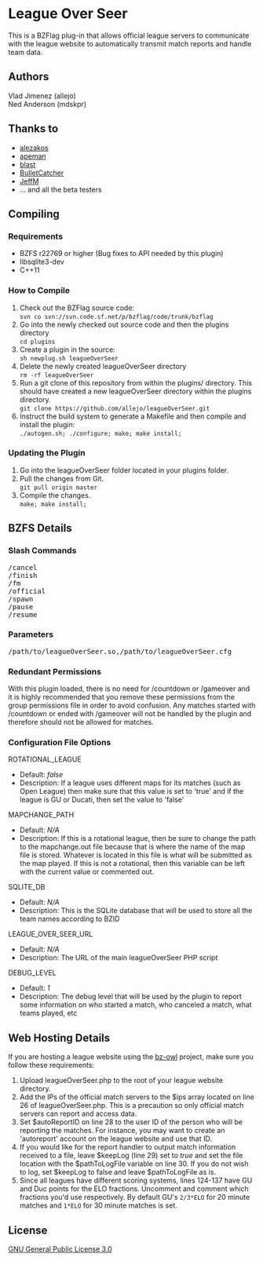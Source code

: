# League Over Seer

This is a BZFlag plug-in that allows official league servers to communicate with the league website to automatically transmit match reports and handle team data.

## Authors

Vlad Jimenez (allejo)<br>
Ned Anderson (mdskpr)

## Thanks to

* <a href="https://github.com/kongr45gpen" target="_blank">alezakos</a>
* <a href="https://github.com/achoopic" target="_blank">apeman</a>
* <a href="https://github.com/blast007" target="_blank">blast</a>
* <a href="https://github.com/JMakey" target="_blank">BulletCatcher</a>
* <a href="https://github.com/JeffM2501" target="_blank">JeffM</a>
* ... and all the beta testers

## Compiling
### Requirements

* BZFS r22769 or higher (Bug fixes to API needed by this plugin)
* libsqlite3-dev
* C++11

### How to Compile
1. Check out the BZFlag source code:<br>
```svn co svn://svn.code.sf.net/p/bzflag/code/trunk/bzflag```
2. Go into the newly checked out source code and then the plugins directory<br>
```cd plugins```
3. Create a plugin in the source:<br>
```sh newplug.sh leagueOverSeer```
4. Delete the newly created leagueOverSeer directory<br>
```rm -rf leagueOverSeer```
5. Run a git clone of this repository from within the plugins/ directory. This should have created a new leagueOverSeer directory within the plugins directory.<br>
```git clone https://github.com/allejo/leagueOverSeer.git```
6. Instruct the build system to generate a Makefile and then compile and install the plugin:<br>
```./autogen.sh; ./configure; make; make install;```

### Updating the Plugin
1. Go into the leagueOverSeer folder located in your plugins folder.
2. Pull the changes from Git.<br>
```git pull origin master```
3. Compile the changes.<br>
```make; make install;```

## BZFS Details
### Slash Commands
<pre>
/cancel
/finish
/fm
/official
/spawn
/pause
/resume
</pre>

### Parameters
<pre>/path/to/leagueOverSeer.so,/path/to/leagueOverSeer.cfg</pre>

### Redundant Permissions

With this plugin loaded, there is no need for /countdown or /gameover and it is highly recommended that you remove these permissions from the group permissions file in order to avoid confusion. Any matches started with /countdown or ended with /gameover will not be handled by the plugin and therefore should not be allowed for matches.

### Configuration File Options

ROTATIONAL_LEAGUE

* Default: <em>false</em>
* Description:  If a league uses different maps for its matches (such as Open League) then make sure that this value is set to 'true' and if the league is GU or Ducati, then set the value to 'false'

MAPCHANGE_PATH

* Default: <em>N/A</em>
* Description: If this is a rotational league, then be sure to change the path to the mapchange.out file because that is where the name of the map file is stored. Whatever is located in this file is what will be submitted as the map played. If this is not a rotational, then this variable can be left with the current value or commented out.

SQLITE_DB

* Default: <em>N/A</em>
* Description: This is the SQLite database that will be used to store all the team names according to BZID

LEAGUE_OVER_SEER_URL

* Default: <em>N/A</em>
* Description: The URL of the main leagueOverSeer PHP script

DEBUG_LEVEL

* Default: <em>1</em>
* Description: The debug level that will be used by the plugin to report some information on who started a match, who canceled a match, what teams played, etc

## Web Hosting Details
If you are hosting a league website using the <a href="https://code.google.com/p/bz-owl/" target="_blank">bz-owl</a> project, make sure you follow these requirements:

1. Upload leagueOverSeer.php to the root of your league website directory.
2. Add the IPs of the official match servers to the $ips array located on line 26 of leagueOverSeer.php. This is a precaution so only official match servers can report and access data.
3. Set $autoReportID on line 28 to the user ID of the person who will be reporting the matches. For instance, you may want to create an 'autoreport' account on the league website and use that ID.
4. If you would like for the report handler to output match information received to a file, leave $keepLog (line 29) set to <em>true</em> and set the file location with the $pathToLogFile variable on line 30. If you do not wish to log, set $keepLog to false and leave $pathToLogFile as is.
5. Since all leagues have different scoring systems, lines 124-137 have GU and Duc points for the ELO fractions. Uncomment and comment which fractions you'd use respectively. By default GU's ```2/3*ELO``` for 20 minute matches and ```1*ELO``` for 30 minute matches is set.

## License
<a href="https://github.com/allejo/leagueOverSeer/blob/master/LICENSE.markdown">GNU General Public License 3.0</a>

